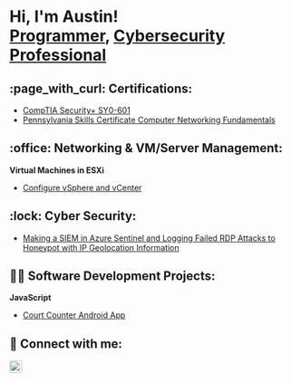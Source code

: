 <h1>Hi, I'm Austin! <br/><a href="https://github.com/austingettel">Programmer</a>, <a href="https://www.linkedin.com/in/austin-gettel-864395101/">Cybersecurity Professional</a>

 <h2>:page_with_curl: Certifications:</h2>
 
  - [CompTIA Security+ SY0-601](https://www.credly.com/badges/525f304e-5b35-4b31-abe3-f018c0077ea4/public_url)
  - [Pennsylvania Skills Certificate Computer Networking Fundamentals](https://user-images.githubusercontent.com/106196315/170710874-d62bc9ea-634c-4333-b4be-611cfea6688a.jpg)
 
<h2>:office: Networking & VM/Server Management:</h2>
 
 <b>Virtual Machines in ESXi</b>
 
  - [Configure vSphere and vCenter](https://github.com/AustinGettel/vSphere-and-vCenter-setup/blob/main/README.md)
   
 <h2>:lock: Cyber Security:</h2>
 
  - [Making a SIEM in Azure Sentinel and Logging Failed RDP Attacks to Honeypot with IP Geolocation Information](https://github.com/AustinGettel/SIEM-Tutorial)
 
 <h2>👨‍💻 Software Development Projects:</h2>

 <b>JavaScript</b>

 - [Court Counter Android App](https://github.com/AustinGettel/courtcounter/tree/master)
 
<!---
 
 <b>Powershell</b>
 
 <b>BASH</b>
 
 <b>SQL</b>

--->

<h2> 🤳 Connect with me:</h2>

[<img align="left" alt="AustinGettel | LinkedIn" width="22px" src="https://cdn.jsdelivr.net/npm/simple-icons@v3/icons/linkedin.svg" />][linkedin]

[twitter]: https://twitter.com/joshmadakor
[youtube]: https://www.youtube.com/c/joshmadakor
[instagram]: https://www.instagram.com/joshmadakor/
[linkedin]: https://linkedin.com/in/austin-gettel-864395101

<!--
**AustinGettel/AustinGettel** is a ✨ _special_ ✨ repository because its `README.md` (this file) appears on your GitHub profile.

Here are some ideas to get you started:

- 🔭 I’m currently working on ...
- 🌱 I’m currently learning ...
- 👯 I’m looking to collaborate on ...
- 🤔 I’m looking for help with ...
- 💬 Ask me about ...
- 📫 How to reach me: ...
- 😄 Pronouns: ...
- ⚡ Fun fact: ...
-->
